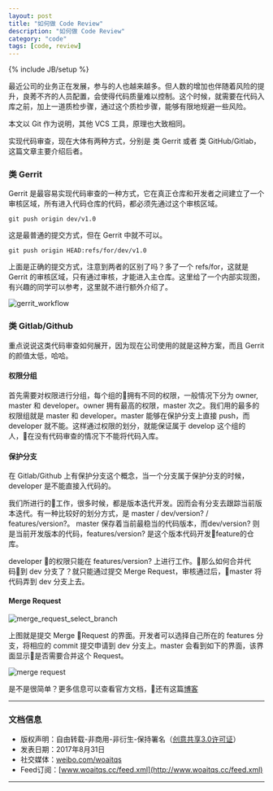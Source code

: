 ```yaml
---
layout: post
title: "如何做 Code Review"
description: "如何做 Code Review"
category: "code"
tags: [code, review]
---
```

{% include JB/setup %}

最近公司的业务正在发展，参与的人也越来越多。但人数的增加也伴随着风险的提升，良莠不齐的人员配置，会使得代码质量难以控制。这个时候，就需要在代码入库之前，加上一道质检步骤，通过这个质检步骤，能够有限地规避一些风险。

本文以 Git 作为说明，其他 VCS 工具，原理也大致相同。

<!--break-->

实现代码审查，现在大体有两种方式，分别是 类 Gerrit 或者 类 GitHub/Gitlab，这篇文章主要介绍后者。

### 类 Gerrit

Gerrit 是最容易实现代码审查的一种方式，它在真正仓库和开发者之间建立了一个审核区域，所有进入代码仓库的代码，都必须先通过这个审核区域。

```shell
git push origin dev/v1.0
```

这是最普通的提交方式，但在 Gerrit 中就不可以。

```shell
git push origin HEAD:refs/for/dev/v1.0
```

上面是正确的提交方式，注意到两者的区别了吗？多了一个 refs/for，这就是 Gerrit 的审核区域，只有通过审核，才能进入主仓库。这里给了一个内部实现图，有兴趣的同学可以参考，这里就不进行额外介绍了。

![gerrit_workflow](http://o8p68x17d.bkt.clouddn.com/gerrit-workflow.png)

### 类 Gitlab/Github

重点说说这类代码审查如何展开，因为现在公司使用的就是这种方案，而且 Gerrit 的颜值太低，哈哈。

#### 权限分组

首先需要对权限进行分组，每个组的拥有不同的权限，一般情况下分为 owner, master 和 developer。owner 拥有最高的权限，master 次之。我们用的最多的权限组就是 master 和 developer。master 能够在保护分支上直接 push，而 developer 就不能。这样通过权限的划分，就能保证属于 develop 这个组的人，在没有代码审查的情况下不能将代码入库。

#### 保护分支

在 Gitlab/Github 上有保护分支这个概念，当一个分支属于保护分支的时候，developer 是不能直接入代码的。

我们所进行的工作，很多时候，都是版本迭代开发。因而会有分支去跟踪当前版本迭代。有一种比较好的划分方式，是 master / dev/version? / features/version?。 master 保存着当前最稳当的代码版本，而dev/version? 则是当前开发版本的代码，features/version? 是这个版本代码开发feature的仓库。

developer 的权限只能在 features/version? 上进行工作。那么如何合并代码到 dev 分支了？就只能通过提交 Merge Request，审核通过后，master 将代码弄到 dev 分支上去。

#### Merge Request

![merge_request_select_branch](http://o8p68x17d.bkt.clouddn.com/merge_request_select_branch.png)

上图就是提交 Merge Request 的界面。开发者可以选择自己所在的 features 分支，将相应的 commit 提交申请到 dev 分支上。master 会看到如下的界面，该界面显示是否需要合并这个 Request。

![merge request](http://o8p68x17d.bkt.clouddn.com/close_issue_mr.png)

是不是很简单？更多信息可以查看官方文档，还有这篇[博客](https://blog.assembla.com/AssemblaBlog/tabid/12618/bid/87980/Git-Review-and-Merge-like-a-Boss.aspx)



-----------------

### 文档信息

* 版权声明：自由转载-非商用-非衍生-保持署名（[创意共享3.0许可证](http://creativecommons.org/licenses/by-nc-nd/3.0/deed.zh)）
* 发表日期：2017年8月31日
* 社交媒体：[weibo.com/woaitqs](http://weibo.com/woaitqs)
* Feed订阅：[www.woaitqs.cc/feed.xml](http://www.woaitqs.cc/feed.xml)

-----------------